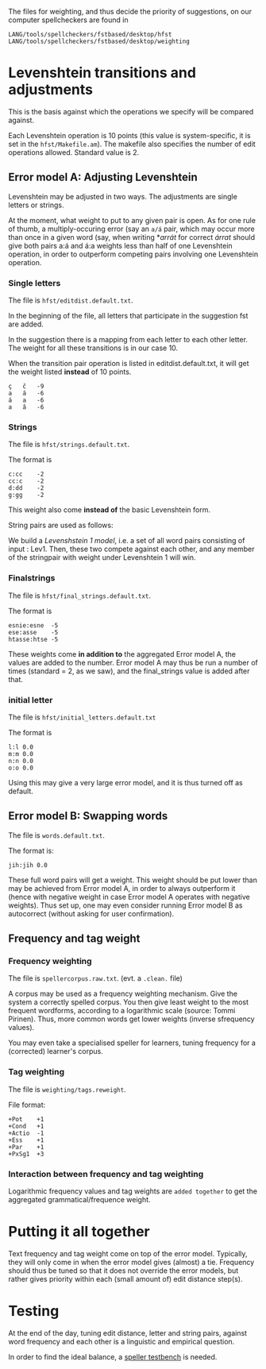The files for weighting, and thus decide the priority of suggestions, on
our computer spellcheckers are found in

```
LANG/tools/spellcheckers/fstbased/desktop/hfst
LANG/tools/spellcheckers/fstbased/desktop/weighting
```

# Levenshtein transitions and adjustments

This is the basis against which the operations we specify will
be compared against.

Each Levenshtein operation is 10 points (this value is system-specific,
it is set in the `hfst/Makefile.am`). The makefile also specifies
the number of edit operations allowed. Standard value is 2.

## Error model A: Adjusting Levenshtein

Levenshtein may be adjusted in  two ways. The adjustments are single letters or
strings.

At the moment, what weight to put to any given pair is open. As for
one rule of thumb, a multiply-occuring error (say an `a/á` pair,
which may occur more than once in a given word (say, when writing **arrát*
for correct *árrat* should give both pairs a:á and á:a weights
less than half of one Levenshtein operation, in order to outperform
competing pairs involving one Levenshtein operation.

### Single letters

The file is `hfst/editdist.default.txt`.

In the beginning of the file, all letters that participate
in the suggestion fst are added.

In the suggestion there is a mapping from each letter to each other letter.
The weight for all these transitions is in our case 10.

When the transition pair operation is listed in editdist.default.txt,
it will get the weight listed **instead** of 10 points.

```
ç	č	-9
a	á	-6
á	a	-6
a	â	-6
```

### Strings

The file is `hfst/strings.default.txt`.

The format is

```
c:cc	-2
cc:c	-2
d:dd	-2
g:gg	-2
```

This weight also come **instead of** the basic Levenshtein form.

String pairs are used as follows:

We build a *Levenshstein 1 model*, i.e. a set of all
word pairs consisting of input : Lev1. Then, these two compete against
each other, and any member of the stringpair with weight under Levenshtein 1
will win.

### Finalstrings

The file is `hfst/final_strings.default.txt`.

The format is

```
esnie:esne	-5
ese:asse	-5
htasse:htse	-5
```

These weights come **in addition to** the aggregated Error model A,
the values are added to the number. Error model A may thus be run
a number of times (standard = 2, as we saw), and the final_strings
value is added after that.

### initial letter

The file is `hfst/initial_letters.default.txt`

The format is

```
l:l	0.0
m:m	0.0
n:n	0.0
o:o	0.0
```

Using this may give a very large error model, and it is thus
turned off as default.

## Error model B: Swapping words

The file is `words.default.txt`.

The format is:

```
jih:jïh	0.0
```

These full word pairs will get a weight.
This weight should be put lower than may be achieved from
Error model A, in order to always outperform it (hence with negative
weight in case Error model A operates with negative weights). Thus set up,
one may even consider running Error model B as autocorrect
(without asking for user confirmation).

## Frequency and tag weight

### Frequency weighting

The file is `spellercorpus.raw.txt`. (evt. a `.clean.` file)

A corpus may be used as a frequency weighting mechanism.
Give the system a correctly spelled corpus.
You then give least weight to the most frequent wordforms,
according to a logarithmic scale (source: Tommi Pirinen).
Thus, more common words get lower weights (inverse sfrequency values).

You may even take a specialised speller for learners, tuning
frequency for a (corrected) learner's corpus.

### Tag weighting

The file is `weighting/tags.reweight`.

File format:
```
+Pot    +1
+Cond   +1
+Actio  -1
+Ess    +1
+Par    +1
+PxSg1  +3
```

### Interaction between frequency and tag weighting

Logarithmic frequency values and tag weights are `added together` to get the aggregated grammatical/frequence weight.

# Putting it all together

Text frequency and tag weight come on top of the error model.
Typically, they will only come in when the error model gives (almost) a tie.
Frequency should thus be tuned so that it does not override the error models,
but rather gives priority within each (small amount of) edit distance step(s).

# Testing

At the end of the day, tuning edit distance, letter and string pairs, against word frequency and each other is a linguistic and empirical question.

In order to find the ideal balance, a [speller testbench](../GeneralTesting.html) is needed.
